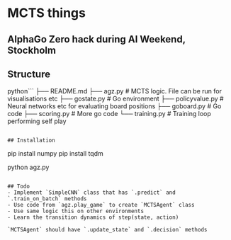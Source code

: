# MCTS things 

## AlphaGo Zero hack during AI Weekend, Stockholm

## Structure
python```
├── README.md
├── agz.py          # MCTS logic. File can be run for visualisations etc
├── gostate.py      # Go environment
├── policyvalue.py  # Neural networks etc for evaluating board positions
├── goboard.py      # Go code 
├── scoring.py      # More go code 
└── training.py     # Training loop performing self play 
```

## Installation

```
pip install numpy
pip install tqdm

python agz.py
```

## Todo
- Implement `SimpleCNN` class that has `.predict` and `.train_on_batch` methods
- Use code from `agz.play_game` to create `MCTSAgent` class 
- Use same logic this on other environments
- Learn the transition dynamics of step(state, action)

`MCTSAgent` should have `.update_state` and `.decision` methods
